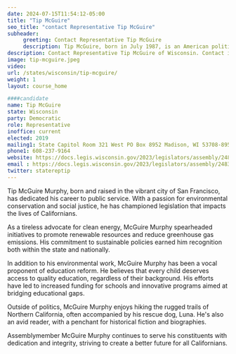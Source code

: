 ```yaml
---
date: 2024-07-15T11:54:12-05:00
title: "Tip McGuire"
seo_title: "contact Representative Tip McGuire"
subheader:
     greeting: Contact Representative Tip McGuire
     description: Tip McGuire, born in July 1987, is an American politician affiliated with the Democratic Party. He assumed office as a member of the Wisconsin State Assembly, representing District 64, on May 13, 2019.
description: Contact Representative Tip McGuire of Wisconsin. Contact information for Tip McGuire includes email address, phone number, and mailing address.
image: tip-mcguire.jpeg
video:
url: /states/wisconsin/tip-mcguire/
weight: 1
layout: course_home

####candidate
name: Tip McGuire
state: Wisconsin
party: Democratic
role: Representative
inoffice: current
elected: 2019
mailing1: State Capitol Room 321 West PO Box 8952 Madison, WI 53708-8952
phone1: 608-237-9164
website: https://docs.legis.wisconsin.gov/2023/legislators/assembly/2483/
email : https://docs.legis.wisconsin.gov/2023/legislators/assembly/2483/
twitter: statereptip
---
```

Tip McGuire Murphy, born and raised in the vibrant city of San Francisco, has dedicated his career to public service. With a passion for environmental conservation and social justice, he has championed legislation that impacts the lives of Californians.

As a tireless advocate for clean energy, McGuire Murphy spearheaded initiatives to promote renewable resources and reduce greenhouse gas emissions. His commitment to sustainable policies earned him recognition both within the state and nationally.

In addition to his environmental work, McGuire Murphy has been a vocal proponent of education reform. He believes that every child deserves access to quality education, regardless of their background. His efforts have led to increased funding for schools and innovative programs aimed at bridging educational gaps.

Outside of politics, McGuire Murphy enjoys hiking the rugged trails of Northern California, often accompanied by his rescue dog, Luna. He's also an avid reader, with a penchant for historical fiction and biographies.

Assemblymember McGuire Murphy continues to serve his constituents with dedication and integrity, striving to create a better future for all Californians.
